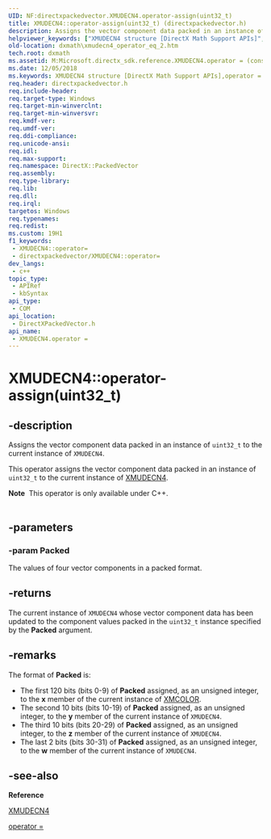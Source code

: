 ```yaml
---
UID: NF:directxpackedvector.XMUDECN4.operator-assign(uint32_t)
title: XMUDECN4::operator-assign(uint32_t) (directxpackedvector.h)
description: Assigns the vector component data packed in an instance of uint32_t to the current instance of XMUDECN4.
helpviewer_keywords: ["XMUDECN4 structure [DirectX Math Support APIs]","operator = method","XMUDECN4.operator =(const uint32_t)","XMUDECN4.operator-assign(uint32_t)","XMUDECN4.operator=","XMUDECN4::operator-assign(uint32_t)","XMUDECN4::operator=","dxmath.xmudecn4_operator_eq_2","operator = method [DirectX Math Support APIs]","operator = method [DirectX Math Support APIs]","XMUDECN4 structure","operator="]
old-location: dxmath\xmudecn4_operator_eq_2.htm
tech.root: dxmath
ms.assetid: M:Microsoft.directx_sdk.reference.XMUDECN4.operator = (const uint32_t)
ms.date: 12/05/2018
ms.keywords: XMUDECN4 structure [DirectX Math Support APIs],operator = method, XMUDECN4.operator =(const uint32_t), XMUDECN4.operator-assign(uint32_t), XMUDECN4.operator=, XMUDECN4::operator-assign(uint32_t), XMUDECN4::operator=, dxmath.xmudecn4_operator_eq_2, operator = method [DirectX Math Support APIs], operator = method [DirectX Math Support APIs],XMUDECN4 structure, operator=
req.header: directxpackedvector.h
req.include-header: 
req.target-type: Windows
req.target-min-winverclnt: 
req.target-min-winversvr: 
req.kmdf-ver: 
req.umdf-ver: 
req.ddi-compliance: 
req.unicode-ansi: 
req.idl: 
req.max-support: 
req.namespace: DirectX::PackedVector
req.assembly: 
req.type-library: 
req.lib: 
req.dll: 
req.irql: 
targetos: Windows
req.typenames: 
req.redist: 
ms.custom: 19H1
f1_keywords:
 - XMUDECN4::operator=
 - directxpackedvector/XMUDECN4::operator=
dev_langs:
 - c++
topic_type:
 - APIRef
 - kbSyntax
api_type:
 - COM
api_location:
 - DirectXPackedVector.h
api_name:
 - XMUDECN4.operator =
---
```


# XMUDECN4::operator-assign(uint32_t)


## -description

Assigns the vector component data packed in an instance of <code>uint32_t</code> to the current
	instance of <code>XMUDECN4</code>.
    

This operator assigns the vector component data packed in an instance of <code>uint32_t</code> to
	the current instance of <a href="/windows/win32/api/directxpackedvector/ns-directxpackedvector-xmudecn4">XMUDECN4</a>.
<div class="alert"><b>Note</b>  This operator is only available under C++.
    </div><div> </div>

## -parameters

### -param Packed

The values of four vector components in a packed format.

## -returns

The current instance of <code>XMUDECN4</code> whose vector component data has been
		updated to the component values packed in the <code>uint32_t</code> instance specified by
		the <b>Packed</b> argument.

## -remarks

The format of <b>Packed</b> is:
	

<ul>
<li>
The first 120 bits (bits 0-9) of <b>Packed</b> assigned, as an unsigned
		    integer, to the <b>x</b> member of the current instance of
		    <a href="/windows/desktop/api/directxpackedvector/ns-directxpackedvector-xmcolor">XMCOLOR</a>.
		

</li>
<li>
The second 10 bits (bits 10-19) of <b>Packed</b> assigned, as an unsigned
		    integer, to the <b>y</b> member of the current instance of
		    <code>XMUDECN4</code>.
		

</li>
<li>
The third 10 bits (bits 20-29) of <b>Packed</b> assigned, as an unsigned
		    integer, to the <b>z</b> member of the current instance of
		    <code>XMUDECN4</code>.
		

</li>
<li>
The last 2 bits (bits 30-31) of <b>Packed</b> assigned, as an unsigned
		    integer, to the <b>w</b> member of the current instance of
		    <code>XMUDECN4</code>.
		

</li>
</ul>

## -see-also

<b>Reference</b>



<a href="/windows/win32/api/directxpackedvector/ns-directxpackedvector-xmudecn4">XMUDECN4</a>



<a href="https://msdn.microsoft.com/b5cb7c96-68c2-4d6b-8ed7-a44651c681b5">operator = </a>

